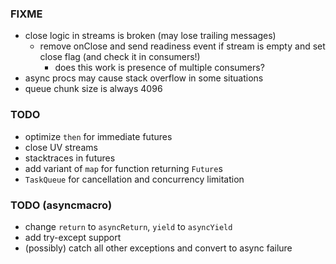 ### FIXME
* close logic in streams is broken (may lose trailing messages)
  * remove onClose and send readiness event if stream is empty and set close flag (and check it in consumers!)
    * does this work is presence of multiple consumers?
* async procs may cause stack overflow in some situations
* queue chunk size is always 4096

### TODO
* optimize `then` for immediate futures
* close UV streams
* stacktraces in futures
* add variant of `map` for function returning `Future`s
* `TaskQueue` for cancellation and concurrency limitation

### TODO (asyncmacro)
* change `return` to `asyncReturn`, `yield` to `asyncYield`
* add try-except support
* (possibly) catch all other exceptions and convert to async failure
